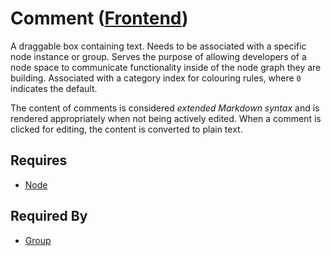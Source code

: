 # Comment ([Frontend](../../frontend.md))

A draggable box containing text. Needs to be associated with a specific node instance or group. Serves the purpose of allowing developers of a node space to communicate functionality inside of the node graph they are building. Associated with a category index for colouring rules, where `0` indicates the default.

The content of comments is considered *extended Markdown syntax* and is rendered appropriately when not being actively edited. When a comment is clicked for editing, the content is converted to plain text.

## Requires

- [Node](../nodes/node.md)

## Required By

- [Group](../groups/group.md)
